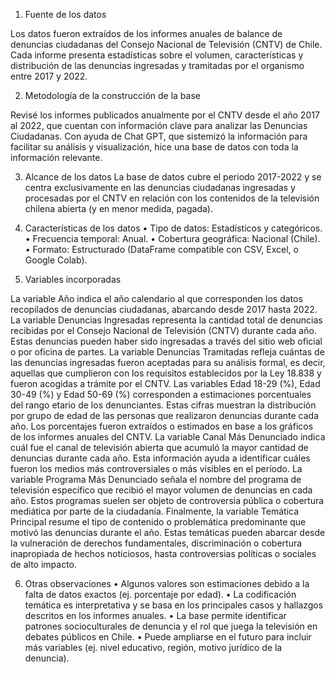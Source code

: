 1.	Fuente de los datos

Los datos fueron extraídos de los informes anuales de balance de denuncias ciudadanas del Consejo Nacional de Televisión (CNTV) de Chile. Cada informe presenta estadísticas sobre el volumen, características y distribución de las denuncias ingresadas y tramitadas por el organismo entre 2017 y 2022.

2.	Metodología de la construcción de la base

Revisé  los informes publicados anualmente por el CNTV desde el año 2017 al 2022, que cuentan con información clave para analizar las Denuncias Ciudadanas. Con ayuda de Chat  GPT, que sistemizó la información para facilitar su análisis y visualización, hice una base de datos con toda la información relevante. 

3. Alcance de los datos
La base de datos cubre el periodo 2017-2022 y se centra exclusivamente en las denuncias ciudadanas ingresadas y procesadas por el CNTV en relación con los contenidos de la televisión chilena abierta (y en menor medida, pagada).

4. Características de los datos
•	Tipo de datos: Estadísticos y categóricos.
•	Frecuencia temporal: Anual.
•	Cobertura geográfica: Nacional (Chile).
•	Formato: Estructurado (DataFrame compatible con CSV, Excel, o Google Colab).

5. Variables incorporadas

La variable Año indica el año calendario al que corresponden los datos recopilados de denuncias ciudadanas, abarcando desde 2017 hasta 2022.
La variable Denuncias Ingresadas representa la cantidad total de denuncias recibidas por el Consejo Nacional de Televisión (CNTV) durante cada año. Estas denuncias pueden haber sido ingresadas a través del sitio web oficial o por oficina de partes.
La variable Denuncias Tramitadas refleja cuántas de las denuncias ingresadas fueron aceptadas para su análisis formal, es decir, aquellas que cumplieron con los requisitos establecidos por la Ley 18.838 y fueron acogidas a trámite por el CNTV.
Las variables Edad 18-29 (%), Edad 30-49 (%) y Edad 50-69 (%) corresponden a estimaciones porcentuales del rango etario de los denunciantes. Estas cifras muestran la distribución por grupo de edad de las personas que realizaron denuncias durante cada año. Los porcentajes fueron extraídos o estimados en base a los gráficos de los informes anuales del CNTV.
La variable Canal Más Denunciado indica cuál fue el canal de televisión abierta que acumuló la mayor cantidad de denuncias durante cada año. Esta información ayuda a identificar cuáles fueron los medios más controversiales o más visibles en el período.
La variable Programa Más Denunciado señala el nombre del programa de televisión específico que recibió el mayor volumen de denuncias en cada año. Estos programas suelen ser objeto de controversia pública o cobertura mediática por parte de la ciudadanía.
Finalmente, la variable Temática Principal resume el tipo de contenido o problemática predominante que motivó las denuncias durante el año. Estas temáticas pueden abarcar desde la vulneración de derechos fundamentales, discriminación o cobertura inapropiada de hechos noticiosos, hasta controversias políticas o sociales de alto impacto.

6. Otras observaciones
•	Algunos valores son estimaciones debido a la falta de datos exactos (ej. porcentaje por edad).
•	La codificación temática es interpretativa y se basa en los principales casos y hallazgos descritos en los informes anuales.
•	La base permite identificar patrones socioculturales de denuncia y el rol que juega la televisión en debates públicos en Chile.
•	Puede ampliarse en el futuro para incluir más variables (ej. nivel educativo, región, motivo jurídico de la denuncia).





